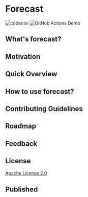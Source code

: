 # Forecast

![codecov](https://codecov.io/gh/BlackPoint-CX/forecast/branch/master/graph/badge.svg?token=UAFICIDA8R)
![GitHub Actions Demo](https://github.com/BlackPoint-CX/forecast/actions/workflows/github-actions.yml/badge.svg?event=push)

## What's forecast? 


## Motivation


## Quick Overview


## How to use forecast?


## Contributing Guidelines


## Roadmap


## Feedback

## License

[Apache License 2.0]()

## Published